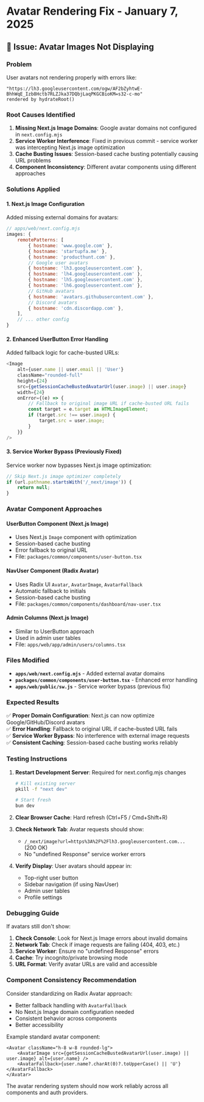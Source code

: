 # Avatar Rendering Fix - January 7, 2025

## 🐛 **Issue: Avatar Images Not Displaying**

### **Problem**

User avatars not rendering properly with errors like:

```
"https://lh3.googleusercontent.com/ogw/AF2bZyhtwE-BhhWqE_Izb8Hctb7RLZJka37DQbjLaqPKGCBioKM=s32-c-mo"
rendered by hydrateRoot()
```

### **Root Causes Identified**

1. **Missing Next.js Image Domains**: Google avatar domains not configured in `next.config.mjs`
2. **Service Worker Interference**: Fixed in previous commit - service worker was intercepting Next.js image optimization
3. **Cache Busting Issues**: Session-based cache busting potentially causing URL problems
4. **Component Inconsistency**: Different avatar components using different approaches

### **Solutions Applied**

#### 1. **Next.js Image Configuration**

Added missing external domains for avatars:

```javascript
// apps/web/next.config.mjs
images: {
    remotePatterns: [
        { hostname: 'www.google.com' },
        { hostname: 'startupfa.me' },
        { hostname: 'producthunt.com' },
        // Google user avatars
        { hostname: 'lh3.googleusercontent.com' },
        { hostname: 'lh4.googleusercontent.com' },
        { hostname: 'lh5.googleusercontent.com' },
        { hostname: 'lh6.googleusercontent.com' },
        // GitHub avatars
        { hostname: 'avatars.githubusercontent.com' },
        // Discord avatars
        { hostname: 'cdn.discordapp.com' },
    ],
    // ... other config
}
```

#### 2. **Enhanced UserButton Error Handling**

Added fallback logic for cache-busted URLs:

```typescript
<Image
    alt={user.name || user.email || 'User'}
    className="rounded-full"
    height={24}
    src={getSessionCacheBustedAvatarUrl(user.image) || user.image}
    width={24}
    onError={(e) => {
        // Fallback to original image URL if cache-busted URL fails
        const target = e.target as HTMLImageElement;
        if (target.src !== user.image) {
            target.src = user.image;
        }
    }}
/>
```

#### 3. **Service Worker Bypass** (Previously Fixed)

Service worker now bypasses Next.js image optimization:

```javascript
// Skip Next.js image optimizer completely
if (url.pathname.startsWith('/_next/image')) {
    return null;
}
```

### **Avatar Component Approaches**

#### **UserButton Component** (Next.js Image)

- Uses Next.js `Image` component with optimization
- Session-based cache busting
- Error fallback to original URL
- File: `packages/common/components/user-button.tsx`

#### **NavUser Component** (Radix Avatar)

- Uses Radix UI `Avatar`, `AvatarImage`, `AvatarFallback`
- Automatic fallback to initials
- Session-based cache busting
- File: `packages/common/components/dashboard/nav-user.tsx`

#### **Admin Columns** (Next.js Image)

- Similar to UserButton approach
- Used in admin user tables
- File: `apps/web/app/admin/users/columns.tsx`

### **Files Modified**

- **`apps/web/next.config.mjs`** - Added external avatar domains
- **`packages/common/components/user-button.tsx`** - Enhanced error handling
- **`apps/web/public/sw.js`** - Service worker bypass (previous fix)

### **Expected Results**

✅ **Proper Domain Configuration**: Next.js can now optimize Google/GitHub/Discord avatars  
✅ **Error Handling**: Fallback to original URL if cache-busted URL fails  
✅ **Service Worker Bypass**: No interference with external image requests  
✅ **Consistent Caching**: Session-based cache busting works reliably

### **Testing Instructions**

1. **Restart Development Server**: Required for next.config.mjs changes

    ```bash
    # Kill existing server
    pkill -f "next dev"

    # Start fresh
    bun dev
    ```

2. **Clear Browser Cache**: Hard refresh (Ctrl+F5 / Cmd+Shift+R)

3. **Check Network Tab**: Avatar requests should show:
    - `/_next/image?url=https%3A%2F%2Flh3.googleusercontent.com...` (200 OK)
    - No "undefined Response" service worker errors

4. **Verify Display**: User avatars should appear in:
    - Top-right user button
    - Sidebar navigation (if using NavUser)
    - Admin user tables
    - Profile settings

### **Debugging Guide**

If avatars still don't show:

1. **Check Console**: Look for Next.js Image errors about invalid domains
2. **Network Tab**: Check if image requests are failing (404, 403, etc.)
3. **Service Worker**: Ensure no "undefined Response" errors
4. **Cache**: Try incognito/private browsing mode
5. **URL Format**: Verify avatar URLs are valid and accessible

### **Component Consistency Recommendation**

Consider standardizing on Radix Avatar approach:

- Better fallback handling with `AvatarFallback`
- No Next.js Image domain configuration needed
- Consistent behavior across components
- Better accessibility

Example standard avatar component:

```tsx
<Avatar className="h-8 w-8 rounded-lg">
    <AvatarImage src={getSessionCacheBustedAvatarUrl(user.image) || user.image} alt={user.name} />
    <AvatarFallback>{user.name?.charAt(0)?.toUpperCase() || 'U'}</AvatarFallback>
</Avatar>
```

The avatar rendering system should now work reliably across all components and auth providers.
